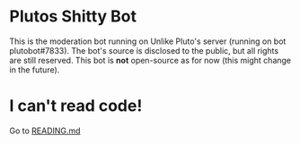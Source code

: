 # Plutos Shitty Bot
This is the moderation bot running on Unlike Pluto's server (running on bot plutobot#7833). The bot's source is disclosed to the public, but all rights are still reserved. This bot is **not** open-source as for now (this might change in the future).

# I can't read code!
Go to [READING.md](reading.md)
